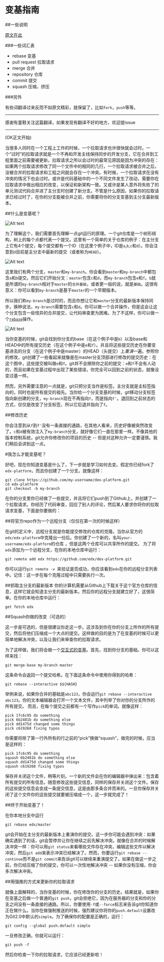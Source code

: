 # 变基指南

##一些说明

[原文在此](https://github.com/edx/edx-platform/wiki/How-to-Rebase-a-Pull-Request)

###一些词汇表

- rebase 变基
- pull request 拉取请求 
- merge 合并
- repository 仓库
- commit 提交
- squash 压缩，挤压

###另外

有些词翻译过来反而不如原文精彩，就保留了，比如`fork`，`push`等等。

-----------------------

感谢有童鞋关注这篇翻译，如果发现有翻译不好的地方，欢迎提issue

-----------------------

(OK正文开始)

当很多人同时在一个工程上工作的时候，一个拉取请求也许很快就会过时。一个“过时”的拉取请求就是一个不再和开发主线保持同步的开发分支，它在合并到工程里面之前需要被更新。拉取请求之所以会过时的最常见原因是因为冲突的存在：如果两个拉取请求修改了同一个文件中的相同的几行，一个拉取请求被合并之后，没被合并的拉取请求和工程之间就会存在一个冲突。有时候，一个拉取请求在没有冲突的情况下也会过时。或许是代码基础中的一个不同文件发生了改动，需要你在拉取请求中做出相应的改变，以保证和新架构一致。又或许是某人意外将失败了的单元测试代码合并进了主分支时创建了新分支。不管是什么原因，如果你的拉取请求已经过时了，在你的分支能被合并之前，你需要将你的分支变基到主分支最新版本。

<!--more-->

##什么是变基呢？

![Alt text](https://github.com/edx/edx-platform/wiki/git-diagrams/master.png)

为了理解这个，我们需要首先理解一点git运行的原理。一个git仓库是一个树形结构，树上的每个点都代表一个提交。这里有一个简单的关于仓库的例子：在主分支上它有4个提交，每个提交都有一个ID（在这里个例子中，ID是`a`,`b`,`c`和`d`）。你会注意到`d`目前是主分支中最新的提交（或者称为`HEAD`）。

![Alt text](https://github.com/edx/edx-platform/wiki/git-diagrams/branch.png)

这里我们有两个分支，`master`和`my-branch`。你会看到`master`和`my-branch`中都包含`a`和`b`提交。然后它们开始分叉：`master`包含`c`和`d`，而`my-branch`包含`e`和`f`。`b`就是所谓的`my-branch`相对于`master`的`合并基础`，或者更一般的说，就是`基础`。这很有意义：你可以看到`my-branch`是基于`master`的一个早期版本。

所以我们称`my-branch`是过时的，而且你想让它和`master`分支的最新版本保持同步。换种说法，`my-branch`需要包含`c`和`d`。你可以做一个合并操作，但是这会让这个分支包含一些怪异的合并提交，让代码审查更为困难。为了不这样，你可以做一个[`rebase`](http://www.git-scm.com/book/en/Git-Branching-Rebasing)操作。

![Alt text](https://github.com/edx/edx-platform/wiki/git-diagrams/rebase.png)

当你变基的时候，git会找到你分支的base（在这个例子中是`b`）以及base和HEAD中的所有提交历史（在这个例子中是`e`和`f`）。并且将这些提交历史在你要变基进去的分支（在这个例子中是master）的HEAD（头提交）上*重演*一遍。参照你的修改，git创建了一些看起来就像是在master分支顶部进行修改的提交历史：在这个图中，这些提交被叫做`e`和`f`。git并不会擦除你之前的提交：`e`和`f`不会有人动的，而且如果在变基过程中出现了某些错误，你完全可以回到之前的状态，就像没变过基一样。

然而，另外需要注意的一点就是，git只把分支当作是标签。主分支就是主标签指向的，同时也是所有提交的祖先。当你给一个分支变基的时候，git移动分支标签指向新创建的分支，`my-branch`现在不再指向`f`，而是指向`f'`。退回到之前状态的方式，仅仅是改变了分支标签，所以它后退并指向了`f`。

##修改历史

你会注意到从`f`到`f'`没有一条直接的通路，在其他人看来，历史好像被突然改变了。`c`和`d`被有效注入了`my-branch`分支，就好像它们一直在那里一样。不像其他的版本控制系统，git允许你修改你的项目的历史 -- 但是对这种允许一定要谨慎。我们稍后会讲到这一点。


#我怎么才能变基呢？

好吧，现在你知道变基是什么了，下一步就是学习如何去变。假定你已经fork了`edx-platform`，而且你创建了一个分支。就像这样：

```
git clone https://github.com/my-username/dex-platform.git
cd edx-platform
git checkout -b my-branch
```

在你的分支里你已经做了一些提交，并且将它们push到了Github上，并创建了一个拉取请求。你经历了代码审查，回应了别人的评论，然后某人要求你将你的拉取请求变基，下面是你要做的：

##将官方repo作为一个远程分支（仅仅在第一次的时候这样）

在git的定义中，远程分支就是你能提交修改的仓库的克隆。当你从官方的`edx/edx-platform`中克隆出一份后。你创建了一个新的，名叫`your-username/edx-platform`的仓库
，但是这两个仓库可以共享所作的提交。
为了将`edx`添加为一个远程分支，在你的本地仓库中运行：

```
git remote add edx https://github.com/edx/dex-platform.git
```

你可以运行```git remote -v ```来验证是否成功，你应该看到`edx`在你的远程分支列表中。记住：这一步在每个克隆过程中只需要执行一次。

##抓取主分支的最新版本
你的计算机需要从Github上下载关于这个官方仓库的信息，这样它就会知道主分支的最新版本。然后你的远程分支就建立好了，这很简单。在你的本地仓库中运行：
```
get fetch edx
```

##Squash你做的改变（可选的）

这一步是可选的，但是很建议你走这一步。这涉及到你在你的分支上所作的所有提交，然后将他们压缩成一个大点的提交。这样做的目的是为了在变基的时候可以更简单地解决冲突，以及让我们来审查你的拉取请求。

为了这样做，我们将会做一个[交互式的变基](https://help.github.com/articles/interactive-rebase)。首先，找到你分支的基础。你可以这样来找：
```
git merge-base my-branch master
```
这条命令会返回一个提交哈希。在下面这条命令中使用你得到的哈希：
```
git rebase --interactive $${HASH}
```

举例来说，如果你合并的基础是`abc123`，你会运行```git rebase --interactive abc123```。你的文本编辑器会打开一个文本文件，其中列举了你对你的分支所作的所有提交。 而且，在每个提交之前都有一个写作`pick`的单词。就像这样：

```
pick 1fc6c95 do something
pick 6b2481b do something else
pick dd1475d changed some things
pick c619268 fixing typos
```

你需要将除了第一行外所有的行之前的“pick”换做“squash”，做完的时候，应当是这样的：

```
pick 1fc6c95 do something
squash 6b2481b do something else
squash dd1475d changed some things
squash c619268 fixing typos
```

保存并关闭这个文件，稍等片刻，一个新的文件会在你的编辑器中弹出来：包含着所有提交的所有信息。随意修改这些提交信息，同样的保存并关闭这个文件。保存的这些提交信息会变成一条提交信息，这是由那多条合并而来的。一旦你保存并关闭了这个文件你的这些提交就要被压缩成一个，这一步就完成了！

##终于开始变基了！

在你本地分支中运行

```
git rebase edx/master
```

git会开始在主分支的最新版本上重演你的提交。这一步你可能会遇到冲突：如果确实遇到了的话，git会暂停并让你在继续之前先解决冲突。就像在合并的时候解决冲突一样：你可以用```git status```来看哪些文件存在冲突，编辑这些文件以解决冲突，然后```git add```来表示冲突已经解决了。然而，你要运行```git rebase --continue```而不是```git commit```来告诉git可以继续来重演提交了。如果在做这一步之前，你已经压缩了你的提交，你可以一次性地解决冲突 -- 如果你没有压缩，你会多次解决冲突。

##用强推的方式来更新你的拉取请求

就像上面解释的，当你变基的时候，你在修改你的分支的历史。结果就是，如果你在变基之后做一个普通的```git push```，git会拒绝它，因为在服务器的分支和你的分支之间没有一条直接的通路。所以，你要使用```-f```或```--force```标志来告诉git你知道你正在做什么。当你在做强制推送的时候，强烈建议你将你的```push.default```设置改为Git2.0中默认的```simple```。为了确保你的配置是正确的，运行：
```
git config --global push.default simple
```

一旦修改正确，你就可以运行：
```
git push -f
```
然后你检查一下你的拉取请求，它应该已经更新啦！

